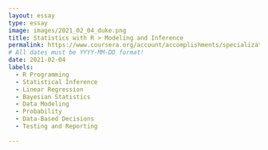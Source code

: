```yaml
---
layout: essay
type: essay
image: images/2021_02_04_duke.png
title: Statistics with R > Modeling and Inference
permalink: https://www.coursera.org/account/accomplishments/specialization/NUF7W7AYV58U
# All dates must be YYYY-MM-DD format!
date: 2021-02-04
labels:
  - R Programming
  - Statistical Inference
  - Linear Regression
  - Bayesian Statistics
  - Data Modeling
  - Probability
  - Data-Based Decisions
  - Testing and Reporting
  
---
```

